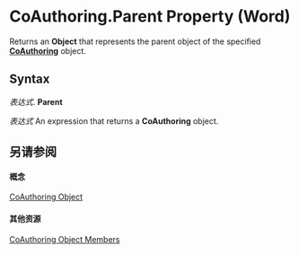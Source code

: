 
# CoAuthoring.Parent Property (Word)

Returns an  **Object** that represents the parent object of the specified **[CoAuthoring](d36ac5a7-6479-6565-dbb0-969d06b31f30.md)** object.


## Syntax

 _表达式_. **Parent**

 _表达式_ An expression that returns a **CoAuthoring** object.


## 另请参阅


#### 概念


[CoAuthoring Object](d36ac5a7-6479-6565-dbb0-969d06b31f30.md)
#### 其他资源


[CoAuthoring Object Members](http://msdn.microsoft.com/library/9b3a8c19-5010-27cc-3802-e64a975ad42c%28Office.15%29.aspx)